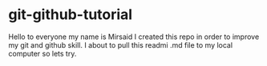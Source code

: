 # git-github-tutorial
Hello to everyone my name is Mirsaid I created this repo in order to improve my git and github skill. I about to pull this readmi .md file to my local computer so lets try.
